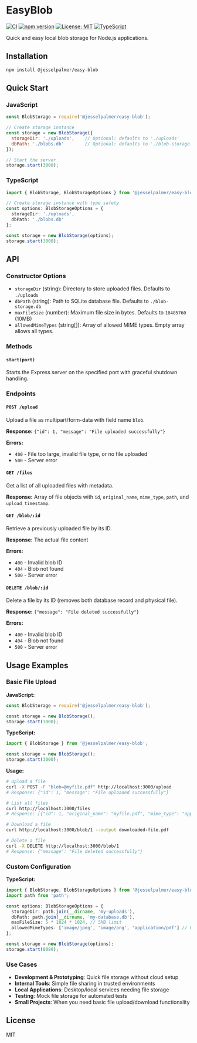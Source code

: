 # EasyBlob

[![CI](https://github.com/jesselpalmer/easy-blob/actions/workflows/ci.yml/badge.svg)](https://github.com/jesselpalmer/easy-blob/actions/workflows/ci.yml)
[![npm version](https://badge.fury.io/js/@jesselpalmer%2Feasy-blob.svg)](https://www.npmjs.com/package/@jesselpalmer/easy-blob)
[![License: MIT](https://img.shields.io/badge/License-MIT-yellow.svg)](https://opensource.org/licenses/MIT)
[![TypeScript](https://img.shields.io/badge/TypeScript-Ready-blue.svg)](https://www.typescriptlang.org/)

Quick and easy local blob storage for Node.js applications.

## Installation

```bash
npm install @jesselpalmer/easy-blob
```

## Quick Start

### JavaScript

```javascript
const BlobStorage = require('@jesselpalmer/easy-blob');

// Create storage instance
const storage = new BlobStorage({
  storageDir: './uploads',    // Optional: defaults to './uploads'
  dbPath: './blobs.db'        // Optional: defaults to './blob-storage.db'
});

// Start the server
storage.start(3000);
```

### TypeScript

```typescript
import { BlobStorage, BlobStorageOptions } from '@jesselpalmer/easy-blob';

// Create storage instance with type safety
const options: BlobStorageOptions = {
  storageDir: './uploads',
  dbPath: './blobs.db'
};

const storage = new BlobStorage(options);
storage.start(3000);
```

## API

### Constructor Options

- `storageDir` (string): Directory to store uploaded files. Defaults to `./uploads`
- `dbPath` (string): Path to SQLite database file. Defaults to `./blob-storage.db`
- `maxFileSize` (number): Maximum file size in bytes. Defaults to `10485760` (10MB)
- `allowedMimeTypes` (string[]): Array of allowed MIME types. Empty array allows all types.

### Methods

#### `start(port)`

Starts the Express server on the specified port with graceful shutdown handling.

### Endpoints

#### `POST /upload`

Upload a file as multipart/form-data with field name `blob`.

**Response:** `{"id": 1, "message": "File uploaded successfully"}`

**Errors:**

- `400` - File too large, invalid file type, or no file uploaded
- `500` - Server error

#### `GET /files`

Get a list of all uploaded files with metadata.

**Response:** Array of file objects with `id`, `original_name`, `mime_type`, `path`, and `upload_timestamp`.

#### `GET /blob/:id`

Retrieve a previously uploaded file by its ID.

**Response:** The actual file content

**Errors:**

- `400` - Invalid blob ID
- `404` - Blob not found
- `500` - Server error

#### `DELETE /blob/:id`

Delete a file by its ID (removes both database record and physical file).

**Response:** `{"message": "File deleted successfully"}`

**Errors:**

- `400` - Invalid blob ID
- `404` - Blob not found
- `500` - Server error

## Usage Examples

### Basic File Upload

**JavaScript:**

```javascript
const BlobStorage = require('@jesselpalmer/easy-blob');

const storage = new BlobStorage();
storage.start(3000);
```

**TypeScript:**

```typescript
import { BlobStorage } from '@jesselpalmer/easy-blob';

const storage = new BlobStorage();
storage.start(3000);
```

**Usage:**

```bash
# Upload a file
curl -X POST -F "blob=@myfile.pdf" http://localhost:3000/upload
# Response: {"id": 1, "message": "File uploaded successfully"}

# List all files
curl http://localhost:3000/files
# Response: [{"id": 1, "original_name": "myfile.pdf", "mime_type": "application/pdf", ...}]

# Download a file
curl http://localhost:3000/blob/1 --output downloaded-file.pdf

# Delete a file
curl -X DELETE http://localhost:3000/blob/1
# Response: {"message": "File deleted successfully"}
```

### Custom Configuration

**TypeScript:**

```typescript
import { BlobStorage, BlobStorageOptions } from '@jesselpalmer/easy-blob';
import path from 'path';

const options: BlobStorageOptions = {
  storageDir: path.join(__dirname, 'my-uploads'),
  dbPath: path.join(__dirname, 'my-database.db'),
  maxFileSize: 5 * 1024 * 1024, // 5MB limit
  allowedMimeTypes: ['image/jpeg', 'image/png', 'application/pdf'] // Only allow specific types
};

const storage = new BlobStorage(options);
storage.start(8080);
```

### Use Cases

- **Development & Prototyping**: Quick file storage without cloud setup
- **Internal Tools**: Simple file sharing in trusted environments
- **Local Applications**: Desktop/local services needing file storage
- **Testing**: Mock file storage for automated tests
- **Small Projects**: When you need basic file upload/download functionality

## License

MIT
